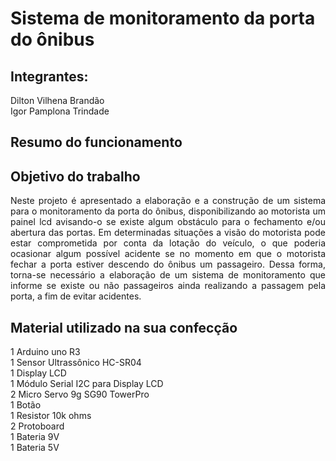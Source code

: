 <h1> Sistema de monitoramento da porta do ônibus </h1>

<h2>Integrantes:   <br></h2>
Dilton Vilhena Brandão    <br>                                                                                                  Igor Pamplona Trindade
<h2>Resumo do funcionamento </h2>

<h2>Objetivo do trabalho</h2>

<p align="justify">Neste projeto é apresentado a elaboração e a construção de um sistema para o monitoramento da porta do ônibus, disponibilizando ao motorista um painel lcd avisando-o se existe algum obstáculo para o fechamento e/ou abertura das portas. Em determinadas situações a visão do motorista pode estar comprometida por conta da lotação do veículo, o que poderia ocasionar algum possível acidente se no momento em que o motorista fechar a porta estiver descendo do ônibus um passageiro. Dessa forma, torna-se necessário a elaboração de um sistema de monitoramento que informe se existe ou não passageiros ainda realizando a passagem pela porta, a fim de evitar acidentes.</p>



<h2>Material utilizado na sua confecção</h2>

1 Arduino uno R3 <br>
1 Sensor Ultrassônico HC-SR04 <br>
1 Display LCD <br>
1 Módulo Serial I2C para Display LCD <br>
2 Micro Servo 9g SG90 TowerPro<br>
1 Botão <br>
1 Resistor 10k ohms <br>
2 Protoboard <br>
1 Bateria 9V <br>
1 Bateria 5V <br>
